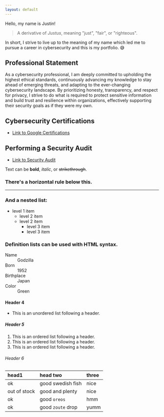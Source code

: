 ```yaml
---
layout: default
---
```


Hello, my name is Justin!

> A derivative of _Justus_, meaning "just", "fair", or "righteous".

In short, I strive to live up to the meaning of my name which led me to pursue a career in cybersecurity and this is my portfolio. 😅

## Professional Statement

As a cybersecurity professional, I am deeply committed to upholding the highest ethical standards, continuously advancing my knowledge to stay ahead of emerging threats, and adapting to the ever-changing cybersecurity landscape. By prioritizing honesty, transparency, and respect for privacy, I strive to do what is required to protect sensitive information and build trust and resilience within organizations, effectively supporting their security goals as if they were my own.

## Cybersecurity Certifications

* [Link to Google Certifications](./Google-Certificates.html)

## Performing a Security Audit

* [Link to Security Audit](./Security-Audit.html)

Text can be **bold**, _italic_, or ~~strikethrough~~.

### There's a horizontal rule below this.

* * *

### And a nested list:

- level 1 item
  - level 2 item
  - level 2 item
    - level 3 item
    - level 3 item

### Definition lists can be used with HTML syntax.

<dl>
<dt>Name</dt>
<dd>Godzilla</dd>
<dt>Born</dt>
<dd>1952</dd>
<dt>Birthplace</dt>
<dd>Japan</dd>
<dt>Color</dt>
<dd>Green</dd>
</dl>

#### Header 4

*   This is an unordered list following a header.

##### Header 5

1.  This is an ordered list following a header.
2.  This is an ordered list following a header.
3.  This is an ordered list following a header.

###### Header 6

| head1        | head two          | three |
|:-------------|:------------------|:------|
| ok           | good swedish fish | nice  |
| out of stock | good and plenty   | nice  |
| ok           | good `oreos`      | hmm   |
| ok           | good `zoute` drop | yumm  |
